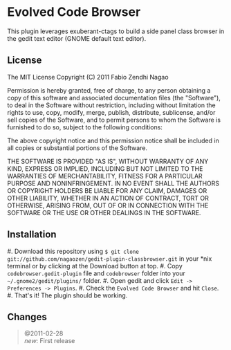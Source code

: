 Evolved Code Browser
=====

This plugin leverages exuberant-ctags to build a side panel class browser in the gedit text editor (GNOME default text editor).

License
-----

The MIT License
Copyright (C) 2011 Fabio Zendhi Nagao

Permission is hereby granted, free of charge, to any person obtaining a copy
of this software and associated documentation files (the "Software"), to deal
in the Software without restriction, including without limitation the rights
to use, copy, modify, merge, publish, distribute, sublicense, and/or sell
copies of the Software, and to permit persons to whom the Software is
furnished to do so, subject to the following conditions:

The above copyright notice and this permission notice shall be included in
all copies or substantial portions of the Software.

THE SOFTWARE IS PROVIDED "AS IS", WITHOUT WARRANTY OF ANY KIND, EXPRESS OR
IMPLIED, INCLUDING BUT NOT LIMITED TO THE WARRANTIES OF MERCHANTABILITY,
FITNESS FOR A PARTICULAR PURPOSE AND NONINFRINGEMENT. IN NO EVENT SHALL THE
AUTHORS OR COPYRIGHT HOLDERS BE LIABLE FOR ANY CLAIM, DAMAGES OR OTHER
LIABILITY, WHETHER IN AN ACTION OF CONTRACT, TORT OR OTHERWISE, ARISING FROM,
OUT OF OR IN CONNECTION WITH THE SOFTWARE OR THE USE OR OTHER DEALINGS IN
THE SOFTWARE.

Installation
-----

#. Download this repository using `$ git clone git://github.com/nagaozen/gedit-plugin-classbrowser.git` in your *nix terminal or by clicking at the Download button at top.
#. Copy `codebrowser.gedit-plugin` file and `codebrowser` folder into your `~/.gnome2/gedit/plugins/` folder.
#. Open gedit and click `Edit -> Preferences -> Plugins`.
#. Check the `Evolved Code Browser` and hit `Close`.
#. That's it! The plugin should be working.

Changes
-----

> @2011-02-28  
> _new_: First release

